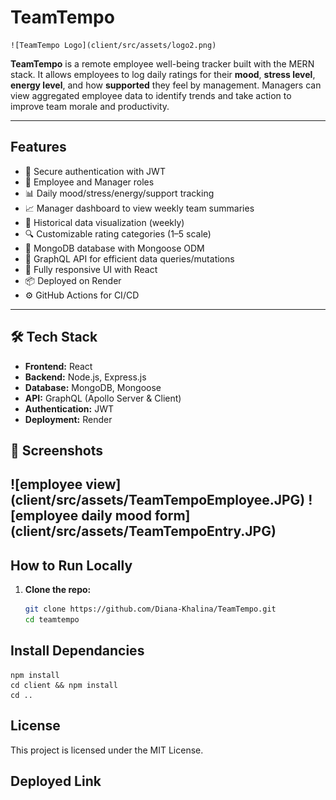 #  TeamTempo  
    ![TeamTempo Logo](client/src/assets/logo2.png)

**TeamTempo** is a remote employee well-being tracker built with the MERN stack. It allows employees to log daily ratings for their **mood**, **stress level**, **energy level**, and how **supported** they feel by management. Managers can view aggregated employee data to identify trends and take action to improve team morale and productivity.

---

## Features

- 🔐 Secure authentication with JWT
- 👤 Employee and Manager roles
- 📊 Daily mood/stress/energy/support tracking
- 📈 Manager dashboard to view weekly team summaries
- 📅 Historical data visualization (weekly)
- 🔍 Customizable rating categories (1–5 scale)
- 💾 MongoDB database with Mongoose ODM
- 🧠 GraphQL API for efficient data queries/mutations
- 📱 Fully responsive UI with React
- 📦 Deployed on Render
- ⚙️ GitHub Actions for CI/CD

---

## 🛠️ Tech Stack

- **Frontend:** React
- **Backend:** Node.js, Express.js
- **Database:** MongoDB, Mongoose
- **API:** GraphQL (Apollo Server & Client)
- **Authentication:** JWT
- **Deployment:** Render



## 📸 Screenshots

![employee view] (client/src/assets/TeamTempoEmployee.JPG)
![employee daily mood form] (client/src/assets/TeamTempoEntry.JPG)
---

##  How to Run Locally

1. **Clone the repo:**

   ```bash
   git clone https://github.com/Diana-Khalina/TeamTempo.git
   cd teamtempo

## Install Dependancies
    npm install
    cd client && npm install
    cd ..

## License
This project is licensed under the MIT License.

## Deployed Link